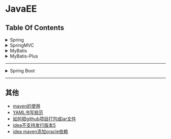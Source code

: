JavaEE
==


## Table Of Contents
<details>
<summary>Spring</summary>

<details>
<summary>Spring入门</summary>

* [什么是Spring](spring/spring#什么是Spring)
* [idea创建spring工程](spring/spring#idea创建spring工程)
* [spring中的bean配置](spring/spring#spring中的bean配置)
    * [IOC容器(DI容器)](spring/spring#IOC容器DI容器)
    * [配置bean](spring/spring#配置bean)
        * [基于xml文件配置bean，即spring配置文件配置bean](spring/spring#基于xml文件配置bean即spring配置文件配置bean)
    * [spring IOC容器](spring/spring#spring-IOC容器)
    * [ApplicationContext](spring/spring#ApplicationContext)
    * [从IOC容器中获取bean实例](spring/spring#从IOC容器中获取bean实例)
    * [依赖注入的方式](spring/spring#依赖注入的方式)
    * [引用其他bean](spring/spring#引用其他bean)
    * [内部bean](spring/spring#内部bean)
    * [null值属性](spring/spring#null值属性)
    * [级联属性](spring/spring#级联属性)
    * [集合属性](spring/spring#集合属性)
    * [使用p命名空间](spring/spring#使用p命名空间)
    * [继承bean配置](spring/spring#继承bean配置)
    * [xml配置bean自动装配](spring/spring#xml配置bean自动装配)
    * [继承bean配置](spring/spring#继承bean配置)
    * [依赖bean配置](spring/spring#依赖bean配置)
    * [scope属性配置bean的作用域](spring/spring#scope属性配置bean的作用域)
    * [使用外部属性文件](spring/spring#使用外部属性文件)
    * [SpEL](spring/spring#SpEL)
* [IOC容器中的bean的生命周期方法](spring/spring#IOC容器中的bean的生命周期方法)
* [创建bean后置处理器](spring/spring#创建bean后置处理器)
* [通过注解扫描组件](spring/spring#通过注解扫描组件)
* [整合多个配置文件](spring/spring#整合多个配置文件)
</details>

* Spring AOP
    * [Spring AOP](spring/spring2#Spring-AOP)
    * [普通版AOP动态代理](spring/spring2#普通版AOP动态代理)
    * [AOP相关术语](spring/spring2#AOP相关术语)
    * [AspectJ](spring/spring2#AspectJ)
        * [启用AspectJ注解支持](spring/spring2#启用AspectJ注解支持)
        * [用AspectJ注解声明切面](spring/spring2#用AspectJ注解声明切面)
    * [AspectJ切入点表达式](spring/spring2#AspectJ切入点表达式)
    * [指定切面的优先级](spring/spring2#指定切面的优先级)
    * [基于xml配置声明切面](spring/spring2#基于xml配置声明切面)

* Spring对JDBC的支持
    * [JdbcTemplate](spring/spring3#JdbcTemplate)
        * [简化JdbcTemplate查询](spring/spring3#简化JdbcTemplate查询)
        * [注入JDBC模板配置](spring/spring3#注入JDBC模板配置)
        * [JdbcTemplate数据库操作](spring/spring3#JdbcTemplate数据库操作)
        * [在JdbcTemplate中使用具名参数](spring/spring3#在JdbcTemplate中使用具名参数)
        * [JdbcTemplate级联属性解决方法，重写RowMapper方法，见示例queryAllEmployees()](SpringMVC/springMVC4/src/com/java/curd/daoImpl/EmployeeDaoImpl.java)
    * [Spring对sql事务管理](spring/spring3#Spring对sql事务管理)
    * [用@Transactional注解声明式地管理事务](spring/spring3#用@Transactional注解声明式地管理事务)
        * [事务传播属性](spring/spring3#事务传播属性)
        * [事务隔离级别、异常回滚控制、readOnly指定事务是否为只读、事务超时控制](spring/spring3#事务隔离级别异常回滚控制readOnly指定事务是否为只读事务超时控制)
    * [xml配置声明式管理事务](spring/spring3#xml配置声明式管理事务)

* Spring与Hibernate整合
    * [环境要求](spring/spring4#环境要求)
    * [整合操作步骤](spring/spring4#整合操作步骤)

* [web中使用Spring](spring/spring5/README.md)

* Spring与Struts2整合
    * [整合目的](spring/spring6#整合目的)
    * [整合步骤](spring/spring6#整合步骤)
    * [整合的工作原理](spring/spring6#整合的工作原理)
</details>

<details>
<summary>SpringMVC</summary>

* [SpringMVC概述](readme/SpringMVC.md#SpringMVC概述)
* [SpringMVC的HelloWorld](readme/SpringMVC.md#SpringMVC的HelloWorld)
* [使用@RequestMapping映射请求路径](readme/SpringMVC.md#使用@RequestMapping映射请求路径)
    * [@RequestMapping属性params和headers支持简单的表达式](readme/SpringMVC.md#@RequestMapping属性params和headers支持简单的表达式)
    * [@RequestMapping可映射请求参数、请求方法或请求头](readme/SpringMVC.md#@RequestMapping可映射请求参数请求方法或请求头)
    * [@RequestMapping的path支持ant风格的匹配符](readme/SpringMVC.md#@RequestMapping的path支持ant风格的匹配符)
    * [@PathVariable获取路径变量(映射URL绑定的占位符)](readme/SpringMVC.md#@PathVariable获取路径变量映射URL绑定的占位符)
* [映射请求参数、请求头、Cookie](readme/SpringMVC.md#映射请求参数请求头Cookie)
    * [@RequestParam映射请求参数](readme/SpringMVC.md#@RequestParam映射请求参数)
    * [@RequestHeader映射请求头](readme/SpringMVC.md#@RequestHeader映射请求头)
    * [@CookieValue映射Cookie](readme/SpringMVC.md#@CookieValue映射Cookie)
* [使用POJO(bean)对象绑定请求参数值](readme/SpringMVC.md#使用POJObean对象绑定请求参数值)
* [使用Servlet API作为入参](readme/SpringMVC.md#使用Servlet-API作为入参)
* [处理模型数据](readme/SpringMVC.md#处理模型数据)
* [视图和视图解析器](readme/SpringMVC.md#视图和视图解析器)
    * [直接转发的页面](readme/SpringMVC.md#直接转发的页面)
    * [Excel视图](readme/SpringMVC.md#Excel视图)
    * [redirect302重定向和forward转发](readme/SpringMVC.md#redirect302重定向和forward转发)
* [REST](readme/SpringMVC.md#REST)
    * [REST特点](readme/SpringMVC.md#REST特点)
* [RESTful的CRUD](readme/SpringMVC.md#RESTful的CRUD)
    * [客户端如何用POST请求来转为PUT、DELETE请求](readme/SpringMVC.md#客户端如何用POST请求来转为PUTDELETE请求)
* [SpringMVC的form标签](readme/SpringMVC.md#SpringMVC的form标签)
* [处理静态资源](readme/SpringMVC.md#处理静态资源)
* [数据转换、数据格式化、数据校验](readme/SpringMVC.md#数据转换数据格式化数据校验)
    * [数据绑定流程](readme/SpringMVC.md#数据绑定流程)
    * [自定义数据类型转换](readme/SpringMVC.md#自定义数据类型转换)
    * [关于\<mvc:annotation-driven />](readme/SpringMVC.md#关于mvcannotation-driven-/)
    * [@InitBinder](readme/SpringMVC.md#@InitBinder)
    * [数据格式化](readme/SpringMVC.md#数据格式化)
        * [日期格式化](readme/SpringMVC.md#日期格式化)
    * [数值格式化](readme/SpringMVC.md#数值格式化)
    * [数据校验](readme/SpringMVC.md#数据校验)
    * [SpringMVC数据校验](readme/SpringMVC.md#SpringMVC数据校验)
    * [提示消息国际化](readme/SpringMVC.md#提示消息国际化)
* [HttpMessageConverter处理JSON](readme/SpringMVC.md#HttpMessageConverter处理JSON)
    * [JackSon处理JSON](readme/SpringMVC.md#JackSon处理JSON)
* [i18n国际化](readme/SpringMVC.md#i18n国际化)
    * [本地化解析器和本地化拦截器](readme/SpringMVC.md#本地化解析器和本地化拦截器)
* [文件的上传](readme/SpringMVC.md#文件的上传)
* [自定义拦截器](readme/SpringMVC.md#自定义拦截器)
* [异常处理](readme/SpringMVC.md#异常处理)
* [SpringMVC的运行流程](readme/SpringMVC.md#SpringMVC的运行流程)
* [Spring与SpringMVC整合](readme/SpringMVC.md#Spring与SpringMVC整合)
* [SpringMVC与Struts2对比](readme/SpringMVC.md#SpringMVC与Struts2对比)
</details>

<details>
<summary>MyBatis</summary>

* [MyBatis简介](readme/MyBatis.md#MyBatis简介)
* [MyBatis_HelloWorld工程](readme/MyBatis.md#MyBatis_HelloWorld工程)
* [MyBatis全局配置文件](readme/MyBatis.md#MyBatis全局配置文件)
    * [properties属性](readme/MyBatis.md#properties属性)
    * [settings设置](readme/MyBatis.md#settings设置)
    * [typeAliases类型别名](readme/MyBatis.md#typeAliases类型别名)
    * [typeHandlers类型处理器](readme/MyBatis.md#typeHandlers类型处理器)
        * [自定义类型处理器](readme/MyBatis.md#自定义类型处理器)
    * [plugins插件](readme/MyBatis.md#plugins插件)
    * [environments JDBC环境](readme/MyBatis.md#environments-JDBC环境)
    * [databaseIdProvider数据库厂商标识](readme/MyBatis.md#databaseIdProvider数据库厂商标识)
        * [MyBatis匹配规则数据库厂商规则](readme/MyBatis.md#MyBatis匹配规则数据库厂商规则)
    * [mappers](readme/MyBatis.md#mappers)
* [MyBatis映射文件](readme/MyBatis.md#MyBatis映射文件)
    * [mapper文件的增删改查](readme/MyBatis.md#mapper文件的增删改查)
        * [\<select>查询](readme/MyBatis.md#select查询)
        * [\<insert>插入记录](readme/MyBatis.md#insert插入记录)
        * [\<update>更新记录](readme/MyBatis.md#update更新记录)
        * [\<delete>删除记录](readme/MyBatis.md#delete删除记录)
    * [\#{key}与${key}获取参数异同](readme/MyBatis.md#{key}与{key}获取参数异同)
    * [参数传递](readme/MyBatis.md#参数传递)
    * [把查询结果集中的多条记录封装成一个list返回](readme/MyBatis.md#把查询结果集中的多条记录封装成一个list返回)
        * [把查询结果集中的多条记录封装成一个map返回](readme/MyBatis.md#把查询结果集中的多条记录封装成一个map返回)
    * [MyBatis解析dao接口参数方法的参封装成map的原理](./MyBatis解析dao接口参数方法的参封装成map的原理.md)
    * [查询结果集记录的字段与JavaBean对象属性的自动映射](readme/MyBatis.md#查询结果集记录的字段与JavaBean对象属性的自动映射)
    * [\<resultMap>自定义结果集映射规则](readme/MyBatis.md#resultMap自定义结果集映射规则)
    * [关联查询_\<resultMap>自定义结果集映射](readme/MyBatis.md#关联查询_resultMap自定义结果集映射)
        * [级联属性的封装映射](readme/MyBatis.md#级联属性的封装映射)
    * [关联查询_resultMap_<\association>分步查询](readme/MyBatis.md#关联查询_resultMap_association分步查询)
        * [resultMap_<\association>分步查询并按需查询(懒加载)](readme/MyBatis.md#resultMap_association分步查询并按需查询懒加载)
    * [resultMap_\<collection>集合类型的属性映射(嵌套结果集)](readme/MyBatis.md#resultMap_collection集合类型的属性映射嵌套结果集)
    * [resultMap_\<collection>分步查询及懒加载](readme/MyBatis.md#resultMap_collection分步查询及懒加载)
        * [resultMap_\<collection>分步查询并懒加载(按需加载)](readme/MyBatis.md#resultMap_collection分步查询并懒加载按需加载)
    * [resultMap_\<discriminator>鉴别器](readme/MyBatis.md#resultMap_discriminator鉴别器)
* [MyBatis Mapper动态SQL](readme/MyBatis.md#MyBatis-Mapper动态SQL)
    * [\<if>](readme/MyBatis.md#if)
    * [\<where>](readme/MyBatis.md#where)
    * [\<trim>自定义字符串截取规则](readme/MyBatis.md#trim自定义字符串截取规则)
    * [\<choose>_\<when>\<otherwise>分支选择](readme/MyBatis.md#choose_whenotherwise分支选择)
    * [\<set>与\<if>结合动态更新](readme/MyBatis.md#set与if结合动态更新)
    * [\<foreach>](readme/MyBatis.md#foreach)
    * [\<bind>绑定变量](readme/MyBatis.md#bind绑定变量)
    * [\<sql>抽取重用的sql片段,\<include>来引用它](readme/MyBatis.md#sql抽取重用的sql片段include来引用它)
    * [内置参数_parameter,_databaseId](readme/MyBatis.md#内置参数_parameter_databaseId)
* [MyBatis缓存机制](readme/MyBatis.md#MyBatis缓存机制)
    * [一级缓存](readme/MyBatis.md#一级缓存)
        * [一级缓存失效的情况](readme/MyBatis.md#一级缓存失效的情况)
    * [二级缓存](readme/MyBatis.md#二级缓存)
        * [二级缓存使用步骤](readme/MyBatis.md#二级缓存使用步骤)
    * [缓存有关设置](readme/MyBatis.md#缓存有关设置)
    * [整合第三方缓存](readme/MyBatis.md#整合第三方缓存)
* [MyBatis与Spring整合(ssm)](readme/MyBatis.md#MyBatis与Spring整合ssm)
* [MyBatis逆向工程](readme/MyBatis.md#MyBatis逆向工程)
    * [mybatis-generato使用步骤](readme/MyBatis.md#mybatis-generato使用步骤)
* [MyBatis工作原理](readme/MyBatis.md#MyBatis工作原理)
* [MyBatis插件开发](readme/MyBatis.md#MyBatis插件开发)
    * [mybatis插件开发步骤](readme/MyBatis.md#mybatis插件开发步骤)
    * [插件原理](readme/MyBatis.md#插件原理)
* [MyBatis其他](readme/MyBatis.md#MyBatis其他)
    * [PageHelper插件进行分页](readme/MyBatis.md#PageHelper插件进行分页)
    * [Oracle分页(调用存储过程and游标处理)](readme/MyBatis.md#Oracle分页调用存储过程and游标处理)
    * [批量操作](readme/MyBatis.md#批量操作)
    * [Spring,SpringMVC,Mybatis整合时批量执行](readme/MyBatis.md#SpringSpringMVCMybatis整合时批量执行)
    * [自定义TypeHandler](readme/MyBatis.md#自定义TypeHandler)
</details>

<details>
<summary>MyBatis-Plus</summary>

* [Mybatis-plus概述](readme/MybatisPlus.md#Mybatis-plus概述)
* [Spring集成Mybatis-plus步骤](readme/MybatisPlus.md#Spring集成Mybatis-plus步骤)
* [HelloWorld入门](readme/MybatisPlus.md#HelloWorld入门)
    * [通过CRUD](readme/MybatisPlus.md#通过CRUD)
        * [插入操作](readme/MybatisPlus.md#插入操作)
        * [更新操作](readme/MybatisPlus.md#更新操作)
        * [查询操作](readme/MybatisPlus.md#查询操作)
        * [删除操作](readme/MybatisPlus.md#删除操作)
* [Mybatis-plus启动时就注入SQL原理](readme/MybatisPlus.md#Mybatis-plus启动时就注入SQL原理)
* [条件构造器](readme/MybatisPlus.md#条件构造器)
    * [AbstractWrapper](readme/MybatisPlus.md#AbstractWrapper)
    * [QueryWrapper](readme/MybatisPlus.md#QueryWrapper)
    * [UpdateWrapper](readme/MybatisPlus.md#UpdateWrapper)
    * [LambdaQueryWrapper](readme/MybatisPlus.md#LambdaQueryWrapper)
* [ActiveRecord](readme/MybatisPlus.md#ActiveRecord)
    * [ActiveRecord模式的使用(AR模式)](readme/MybatisPlus.md#ActiveRecord模式的使用AR模式)
    * [AR模式的CRUD](readme/MybatisPlus.md#AR模式的CRUD)
* [代码生成器](readme/MybatisPlus.md#代码生成器)
    * [代码生成器依赖](readme/MybatisPlus.md#代码生成器依赖)
    * [MyBatis-plus代码生成器示例代码](readme/MybatisPlus.md#MyBatis-plus代码生成器示例代码)
* [插件](readme/MybatisPlus.md#插件)
    * [InnerInterceptor](readme/MybatisPlus.md#InnerInterceptor)
    * [MyBatis插件机制](readme/MybatisPlus.md#MyBatis插件机制)
    * [MyBatis插件原理](readme/MybatisPlus.md#MyBatis插件原理)
    * [分页插件](readme/MybatisPlus.md#分页插件)
    * [乐观锁插件](readme/MybatisPlus.md#乐观锁插件)
    * [防止全表更新与删除插件](readme/MybatisPlus.md#防止全表更新与删除插件)
    * [多租户插件](readme/MybatisPlus.md#多租户插件)
* [扩展](readme/MybatisPlus.md#扩展)
    * [执行SQL分析打印](readme/MybatisPlus.md#执行SQL分析打印)
    * [Sql注入器](readme/MybatisPlus.md#Sql注入器)
    * [逻辑删除](readme/MybatisPlus.md#逻辑删除)
    * [字段值自动填充功能](readme/MybatisPlus.md#字段值自动填充功能)
* [Oracle Sequence主键](readme/MybatisPlus.md#Oracle-Sequence主键)
* [MybatisX快速开发插件](readme/MybatisPlus.md#MybatisX快速开发插件)
</details>

***
<details>
<summary>Spring Boot</summary>


* [thymeleaf使用手册](readme/thymeleaf_manual.md)
</details>

***

## 其他
* [maven的使用](./readme/maven的使用.md)
* [YAML书写规范](./readme/YAML书写规范.md)
* [如何把github项目打包成jar文件](./readme/如何把github项目打包成jar文件.md)
* [idea不支持发行版本5](./readme/idea不支持发行版本5.md)
* [idea maven添加oracle依赖](./readme/idea_maven_添加_oracle依赖.md)